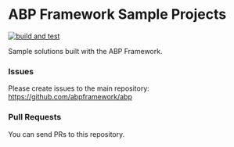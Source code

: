 # ABP Framework Sample Projects

[![build and test](https://github.com/abpframework/abp-samples/actions/workflows/build-and-test.yml/badge.svg)](https://github.com/abpframework/abp-samples/actions/workflows/build-and-test.yml)

Sample solutions built with the ABP Framework.

### Issues

Please create issues to the main repository: https://github.com/abpframework/abp

### Pull Requests

You can send PRs to this repository.
